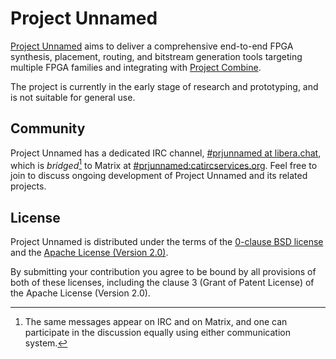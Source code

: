 Project Unnamed
===============

[Project Unnamed][prjunnamed] aims to deliver a comprehensive end-to-end FPGA synthesis, placement, routing, and bitstream generation tools targeting multiple FPGA families and integrating with [Project Combine][prjcombine].

The project is currently in the early stage of research and prototyping, and is not suitable for general use.

[prjunnamed]: https://github.com/prjunnamed/prjunnamed
[prjcombine]: https://github.com/prjunnamed/prjcombine


Community
---------

Project Unnamed has a dedicated IRC channel, [#prjunnamed at libera.chat](https://web.libera.chat/#prjunnamed), which is _bridged_[^1] to Matrix at [#prjunnamed:catircservices.org](https://matrix.to/#/#prjunnamed:catircservices.org). Feel free to join to discuss ongoing development of Project Unnamed and its related projects.

[^1]: The same messages appear on IRC and on Matrix, and one can participate in the discussion equally using either communication system.


License
-------

Project Unnamed is distributed under the terms of the [0-clause BSD license](LICENSE-0BSD.txt) and the [Apache License (Version 2.0)](LICENSE-Apache-2.0.txt).

By submitting your contribution you agree to be bound by all provisions of both of these licenses, including the clause 3 (Grant of Patent License) of the Apache License (Version 2.0).
